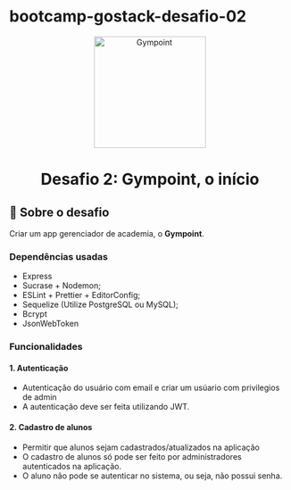 # bootcamp-gostack-desafio-02
<p align="center">
  <img alt="Gympoint" title="Gympoint" src="https://raw.githubusercontent.com/Rocketseat/bootcamp-gostack-desafio-02/master/.github/logo.png" width="200px" />
</p>

<h1 align="center">
  Desafio 2: Gympoint, o início
</h1>



## :rocket: Sobre o desafio

Criar um app gerenciador de academia, o **Gympoint**.

### Dependências usadas

- Express
- Sucrase + Nodemon;
- ESLint + Prettier + EditorConfig;
- Sequelize (Utilize PostgreSQL ou MySQL);
- Bcrypt
- JsonWebToken

### Funcionalidades

#### 1. Autenticação

- Autenticação do usuário com email e criar um usúario com privilegios de admin
- A autenticação deve ser feita utilizando JWT.

#### 2. Cadastro de alunos

- Permitir que alunos sejam cadastrados/atualizados na aplicação
- O cadastro de alunos só pode ser feito por administradores autenticados na aplicação.
- O aluno não pode se autenticar no sistema, ou seja, não possui senha.
